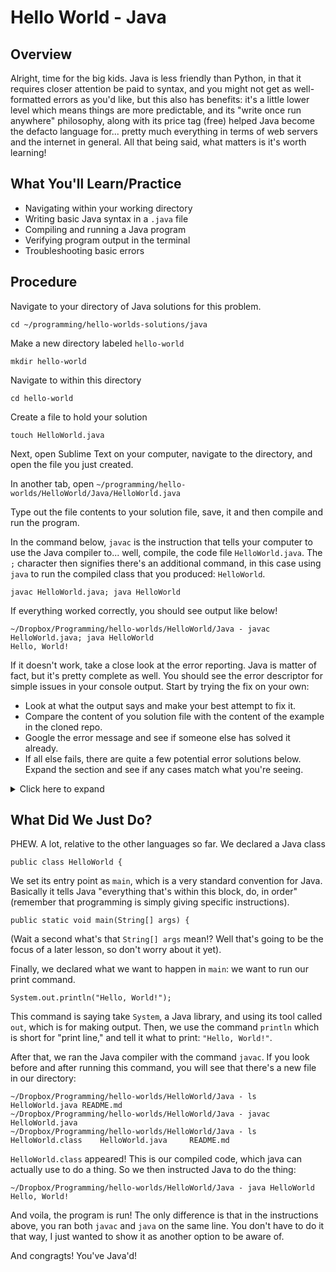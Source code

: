 # Hello World - Java

## Overview

Alright, time for the big kids. Java is less friendly than Python, in that it requires closer attention be paid to syntax, and you might not get as well-formatted errors as you'd like, but this also has benefits: it's a little lower level which means things are more predictable, and its "write once run anywhere" philosophy, along with its price tag (free) helped Java become the defacto language for... pretty much everything in terms of web servers and the internet in general. All that being said, what matters is it's worth learning!

## What You'll Learn/Practice

- Navigating within your working directory
- Writing basic Java syntax in a `.java` file
- Compiling and running a Java program
- Verifying program output in the terminal
- Troubleshooting basic errors

## Procedure

Navigate to your directory of Java solutions for this problem.

```
cd ~/programming/hello-worlds-solutions/java
```

Make a new directory labeled `hello-world`

```
mkdir hello-world
```

Navigate to within this directory

```
cd hello-world
```

Create a file to hold your solution

```
touch HelloWorld.java
```

Next, open Sublime Text on your computer, navigate to the directory, and open the file you just created.

In another tab, open `~/programming/hello-worlds/HelloWorld/Java/HelloWorld.java`

Type out the file contents to your solution file, save, it and then compile and run the program.

In the command below, `javac` is the instruction that tells your computer to use the Java compiler to... well, compile, the code file `HelloWorld.java`. The `;` character then signifies there's an additional command, in this case using `java` to run the compiled class that you produced: `HelloWorld`.

```
javac HelloWorld.java; java HelloWorld
```

If everything worked correctly, you should see output like below!

```
~/Dropbox/Programming/hello-worlds/HelloWorld/Java - javac HelloWorld.java; java HelloWorld
Hello, World!
```

If it doesn't work, take a close look at the error reporting. Java is matter of fact, but it's pretty complete as well. You should see the error descriptor for simple issues in your console output. Start by trying the fix on your own:
- Look at what the output says and make your best attempt to fix it.
- Compare the content of you solution file with the content of the example in the cloned repo.
- Google the error message and see if someone else has solved it already.
- If all else fails, there are quite a few potential error solutions below. Expand the section and see if any cases match what you're seeing.

<details>

  <summary>Click here to expand</summary>
  
  - `HelloWorld.java:4: error: unclosed string literal`: You forgot the second quotation mark somewhere in the file.
  - `HelloWorld.java:4: error: ')' or ',' expected`: Sort of like the above: you're missing a parenthesis.
  - `HelloWorld.java:4: error: ';' expected`: You need a semi-colon at the end of the indicated line, in this case line `4`.
  - `HelloWorld.java:2: error: class HellWorld is public, should be declared in a file named HellWorld.java`: In this case it's a typo in my class name, where I misspelled `HelloWorld` as `HellWorld` (yikes).
  - `HelloWorld.java:2: error: class, interface, enum, or record expected`: You misspelled a reserved word. In this case I intentionally misspelled `public` in the code file.
  - `HelloWorld.java:3: error: <identifier> expected`: Here I misspelled `String[]` as `String]` in my `main` declaration.
  - `HelloWorld.java:6: error: reached end of file while parsing`: Very common syntax error here: I forgot one of my curly brace (`{}`) characters. These tell Java where statements begin and end so they are very important.

  As you can see, there are _many_ potential syntax errors with Java. Fortunately, when you graduate to using an IDE instead of a text editor, many of these will be caught for you before compile-time. For now though it's important to learn the syntax and struggle through those errors.

</details>

## What Did We Just Do?

PHEW. A lot, relative to the other languages so far. We declared a Java class

```
public class HelloWorld {
```

We set its entry point as `main`, which is a very standard convention for Java. Basically it tells Java "everything that's within this block, do, in order" (remember that programming is simply giving specific instructions).

```
public static void main(String[] args) {
```

(Wait a second what's that `String[] args` mean!? Well that's going to be the focus of a later lesson, so don't worry about it yet).

Finally, we declared what we want to happen in `main`: we want to run our print command.

```
System.out.println("Hello, World!");
```

This command is saying take `System`, a Java library, and using its tool called `out`, which is for making output. Then, we use the command `println` which is short for "print line," and tell it what to print: `"Hello, World!"`.

After that, we ran the Java compiler with the command `javac`. If you look before and after running this command, you will see that there's a new file in our directory:

```
~/Dropbox/Programming/hello-worlds/HelloWorld/Java - ls                                    
HelloWorld.java	README.md
~/Dropbox/Programming/hello-worlds/HelloWorld/Java - javac HelloWorld.java 
~/Dropbox/Programming/hello-worlds/HelloWorld/Java - ls
HelloWorld.class	HelloWorld.java		README.md
```

`HelloWorld.class` appeared! This is our compiled code, which java can actually use to do a thing. So we then instructed Java to do the thing:

```
~/Dropbox/Programming/hello-worlds/HelloWorld/Java - java HelloWorld 
Hello, World!
```

And voila, the program is run! The only difference is that in the instructions above, you ran both `javac` and `java` on the same line. You don't have to do it that way, I just wanted to show it as another option to be aware of.

And congragts! You've Java'd!